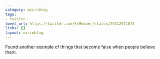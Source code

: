 ```yaml
---
category: microblog
tags:
- twitter
tweet_url: https://twitter.com/ExMember/status/29312071075
links: []
layout: microblog
---
```

Found another example of things that become false when people believe them.
